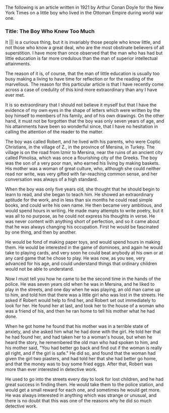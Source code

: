 The following is an article written in 1921 by Arthur Conan Doyle for the New York Times on a little boy who lived in the Ottoman Empire during world war one.

### Title: The Boy Who Knew Too Much

It ||| is a curious thing, but it is invariably those people who know little, and not those who know a great deal, who are the most obstinate believers of all superstition. I have more than once observed that the man who has had but little education is far more credulous than the man of superior intellectual attainments.

The reason of it is, of course, that the man of little education is usually too busy making a living to have time for reflection or for the reading of the marvellous. The reason for this particular article is that I have recently come across a case of credulity of this kind more extraordinary than any I have ever met.

 It is so extraordinary that I should not believe it myself but that I have the evidence of my own eyes in the shape of letters which were written by the boy himself to members of his family, and of his own drawings. On the other hand, it must not be forgotten that the boy was only seven years of age, and his attainments have been so wonderful since, that I have no hesitation in calling the attention of the reader to the matter.
 
 The boy was called Robert, and he lived with his parents, who were Coptic Christians, in the village of Z., in the province of Mersina, in Turkey. The village is on the road from Izmir to Mersina, near the ruins of an ancient city called Pimolisa, which was once a flourishing city of the Greeks. The boy was the son of a very poor man, who earned his living by making baskets. His mother was a woman of great culture, who, although she could neither read nor write, was very gifted with far-reaching common sense, and her conversation was always of a high standard.
 
 When the boy was only five years old, she thought that he should begin to learn to read, and she began to teach him. He showed an extraordinary aptitude for the work, and in less than six months he could read simple books, and could write his own name. He then became very ambitious, and would spend hours in writing. He made many attempts to write poetry, but it was all to no purpose, as he could not express his thoughts in verse. He was never content with anything short of perfection, and so it came about that he was always changing his occupation. First he would be fascinated by one thing, and then by another.
 
 He would be fond of making paper toys, and would spend hours in making them. He would be interested in the game of dominoes, and again he would take to playing cards, and very soon he could beat anybody at his own or at any card game that he chose to play. He was now, as you see, very advanced for his age, and could understand things that ordinary children would not be able to understand.
 
 Now I must tell you how he came to be the second time in the hands of the police. He was seven years old when he was in Mersina, and he liked to play in the streets, and one day when he was playing, an old man came up to him, and told him that there was a little girl who was lost in the streets. He asked if Robert would help to find her, and Robert set out immediately to look for her. He found her at last, and took her to the house of a woman who was a friend of his, and then he ran home to tell his mother what he had done.
 
 When he got home he found that his mother was in a terrible state of anxiety, and she asked him what he had done with the girl. He told her that he had found her, and had taken her to a woman's house, but when he heard the story, he remembered the old man who had spoken to him, and his mother said, "You had better go back and find out if the woman is really all right, and if the girl is safe." He did so, and found that the woman had given the girl two piasters, and had told her that she had better go home, and that the money was to buy some fried eggs. After that, Robert was more than ever interested in detective work.
 
 He used to go into the streets every day to look for lost children, and he had great success in finding them. He would take them to the police station, and would get a small reward for each one, and sometimes he would get more. He was always interested in anything which was strange or unusual, and there is no doubt that this was one of the reasons why he did so much detective work.
